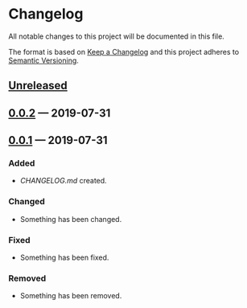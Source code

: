 # Changelog

All notable changes to this project will be documented in this file.

The format is based on [Keep a Changelog](http://keepachangelog.com)
and this project adheres to [Semantic Versioning](http://semver.org/spec/v2.0.0.html).


## [Unreleased]

## [0.0.2] — 2019-07-31

## [0.0.1] — 2019-07-31
### Added
- _CHANGELOG.md_ created.
### Changed
- Something has been changed.
### Fixed
- Something has been fixed.
### Removed
- Something has been removed.


[0.0.1]: https://github.com/B-Social/ping-resource/compare/0.0.0...0.0.1
[0.0.2]: https://github.com/B-Social/ping-resource/compare/0.0.1...0.0.2
[Unreleased]: https://github.com/B-Social/ping-resource/compare/0.0.2...HEAD
